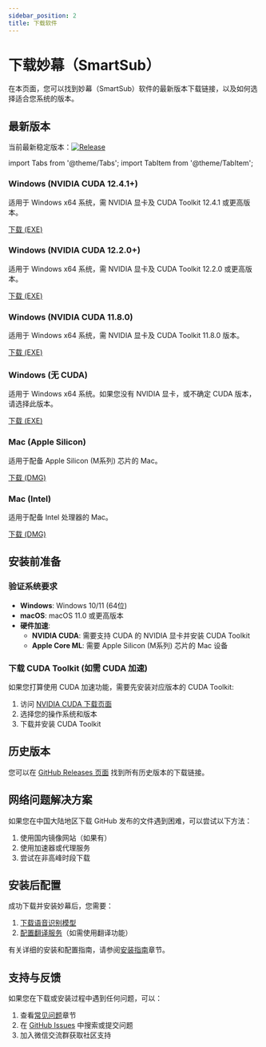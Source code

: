 ```yaml
---
sidebar_position: 2
title: 下载软件
---
```


# 下载妙幕（SmartSub）

在本页面，您可以找到妙幕（SmartSub）软件的最新版本下载链接，以及如何选择适合您系统的版本。

## 最新版本

当前最新稳定版本：[![Release](https://img.shields.io/github/v/release/buxuku/SmartSub?style=flat-square&logo=github&color=blue)](https://github.com/buxuku/SmartSub/releases/latest)

import Tabs from '@theme/Tabs';
import TabItem from '@theme/TabItem';

<div className="download-section" style={{marginTop: '40px', marginBottom: '40px'}}>
  <Tabs groupId="os-choice" queryString="os">
    <TabItem value="windows" label="Windows" default>
      <div className="row" style={{marginBottom: '1rem'}}>
        <div className="col col--6" style={{marginBottom: '1rem'}}>
          <div className="card">
            <div className="card__header">
              <h3>Windows (NVIDIA CUDA 12.4.1+)</h3>
            </div>
            <div className="card__body">
              <p>适用于 Windows x64 系统，需 NVIDIA 显卡及 CUDA Toolkit 12.4.1 或更高版本。</p>
            </div>
            <div className="card__footer">
              <a href="https://github.com/buxuku/SmartSub/releases/download/v2.3.7/SmartSub_Windows_2.3.7_x64_12.4.1_optimized.exe" className="button button--primary button--block">
                下载 (EXE)
              </a>
            </div>
          </div>
        </div>
        <div className="col col--6" style={{marginBottom: '1rem'}}>
          <div className="card">
            <div className="card__header">
              <h3>Windows (NVIDIA CUDA 12.2.0+)</h3>
            </div>
            <div className="card__body">
              <p>适用于 Windows x64 系统，需 NVIDIA 显卡及 CUDA Toolkit 12.2.0 或更高版本。</p>
            </div>
            <div className="card__footer">
              <a href="https://github.com/buxuku/SmartSub/releases/download/v2.3.7/SmartSub_Windows_2.3.7_x64_12.2.0_optimized.exe" className="button button--primary button--block">
                下载 (EXE)
              </a>
            </div>
          </div>
        </div>
      </div>
      <div className="row">
        <div className="col col--6" style={{marginBottom: '1rem'}}>
          <div className="card">
            <div className="card__header">
              <h3>Windows (NVIDIA CUDA 11.8.0)</h3>
            </div>
            <div className="card__body">
              <p>适用于 Windows x64 系统，需 NVIDIA 显卡及 CUDA Toolkit 11.8.0 版本。</p>
            </div>
            <div className="card__footer">
              <a href="https://github.com/buxuku/SmartSub/releases/download/v2.3.7/SmartSub_Windows_2.3.7_x64_11.8.0_optimized.exe" className="button button--primary button--block">
                下载 (EXE)
              </a>
            </div>
          </div>
        </div>
        <div className="col col--6" style={{marginBottom: '1rem'}}>
          <div className="card">
            <div className="card__header">
              <h3>Windows (无 CUDA)</h3>
            </div>
            <div className="card__body">
              <p>适用于 Windows x64 系统。如果您没有 NVIDIA 显卡，或不确定 CUDA 版本，请选择此版本。</p>
            </div>
            <div className="card__footer">
              <a href="https://github.com/buxuku/SmartSub/releases/download/v2.3.7/SmartSub_Windows_2.3.7_x64_no_cuda_optimized.exe" className="button button--primary button--block">
                下载 (EXE)
              </a>
            </div>
          </div>
        </div>
      </div>
    </TabItem>
    <TabItem value="macos" label="macOS">
      <div className="row">
        <div className="col col--6" style={{marginBottom: '1rem'}}>
          <div className="card">
            <div className="card__header">
              <h3>Mac (Apple Silicon)</h3>
            </div>
            <div className="card__body">
              <p>适用于配备 Apple Silicon (M系列) 芯片的 Mac。</p>
            </div>
            <div className="card__footer">
              <a href="https://github.com/buxuku/SmartSub/releases/download/v2.3.7/SmartSub_Mac_2.3.7_arm64.dmg" className="button button--primary button--block">
                下载 (DMG)
              </a>
            </div>
          </div>
        </div>
        <div className="col col--6" style={{marginBottom: '1rem'}}>
          <div className="card">
            <div className="card__header">
              <h3>Mac (Intel)</h3>
            </div>
            <div className="card__body">
              <p>适用于配备 Intel 处理器的 Mac。</p>
            </div>
            <div className="card__footer">
              <a href="https://github.com/buxuku/SmartSub/releases/download/v2.3.7/SmartSub_Mac_2.3.7_x64.dmg" className="button button--primary button--block">
                下载 (DMG)
              </a>
            </div>
          </div>
        </div>
      </div>
    </TabItem>
  </Tabs>
</div>

## 安装前准备

### 验证系统要求

- **Windows**: Windows 10/11 (64位)
- **macOS**: macOS 11.0 或更高版本
- **硬件加速**:
  - **NVIDIA CUDA**: 需要支持 CUDA 的 NVIDIA 显卡并安装 CUDA Toolkit
  - **Apple Core ML**: 需要 Apple Silicon (M系列) 芯片的 Mac 设备

### 下载 CUDA Toolkit (如需 CUDA 加速)

如果您打算使用 CUDA 加速功能，需要先安装对应版本的 CUDA Toolkit:

1. 访问 [NVIDIA CUDA 下载页面](https://developer.nvidia.com/cuda-downloads)
2. 选择您的操作系统和版本
3. 下载并安装 CUDA Toolkit

## 历史版本

您可以在 [GitHub Releases 页面](https://github.com/buxuku/SmartSub/releases) 找到所有历史版本的下载链接。

## 网络问题解决方案

如果您在中国大陆地区下载 GitHub 发布的文件遇到困难，可以尝试以下方法：

1. 使用国内镜像网站（如果有）
2. 使用加速器或代理服务
3. 尝试在非高峰时段下载

## 安装后配置

成功下载并安装妙幕后，您需要：

1. [下载语音识别模型](./configuration/models)
2. [配置翻译服务](./configuration/translation-services)（如需使用翻译功能）

有关详细的安装和配置指南，请参阅[安装指南](./intro/installation)章节。

## 支持与反馈

如果您在下载或安装过程中遇到任何问题，可以：

1. 查看[常见问题](./faq)章节
2. 在 [GitHub Issues](https://github.com/buxuku/SmartSub/issues) 中搜索或提交问题
3. 加入微信交流群获取社区支持
